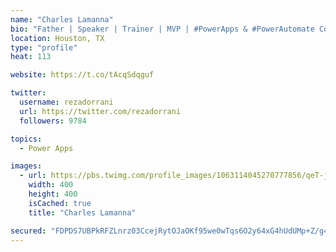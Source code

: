 ```yaml
---
name: "Charles Lamanna"
bio: "Father | Speaker | Trainer | MVP | #PowerApps & #PowerAutomate Community Super User | YouTuber Right-pointing triangle http://youtube.com/c/rezadorrani | Learn - Share - Clockwise rightwards and leftwards open circle arrows"
location: Houston, TX
type: "profile"
heat: 113

website: https://t.co/tAcqSdqguf

twitter:
  username: rezadorrani
  url: https://twitter.com/rezadorrani
  followers: 9784

topics:
  - Power Apps

images:
  - url: https://pbs.twimg.com/profile_images/1063114045270777856/qeT-jpWr_400x400.jpg
    width: 400
    height: 400
    isCached: true
    title: "Charles Lamanna"

secured: "FDPDS7UBPkRFZLnrz03CcejRytOJaOKf95we0wTqs6O2y64xG4hUdUMp+Z/g4ORofNhuLlu860j3G/V40DBV2CYk+Fd1nabCrUG6KESZK0A8aZN+fCtaCgYhspgus3n41/Q6aRQOxJtN3I4OT1KxALO8HvKTGl2EKleWciN/4lHVvOSIBO1qyFui7vZ6rVxbmkF5nVRrcjEDsjE52gCcFmjrNfViIG2Swj42oS0UzFu5E1kI5of1YH6NjDEIYoCoQWrokOX/Xb1oBOYO+M8cqB19kbURu8STKTS5q6dDsjbUN44k7I9kdQwjWD9Zcy92HLdHuQUSemkGpQFM0jvFUtWUAmxNbE9BnGaLYI+97u320etJLaTElpIeoKBYmAC99V1fckT0OgVrEL3V/heelg==;XKdVUv2Tbzwy38Ngp0FU2A=="
---
```


